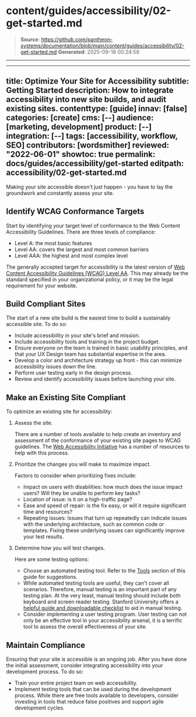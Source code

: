# content/guides/accessibility/02-get-started.md

> **Source**: https://github.com/pantheon-systems/documentation/blob/main/content/guides/accessibility/02-get-started.md
> **Generated**: 2025-09-18 00:24:58

---

---
title: Optimize Your Site for Accessibility
subtitle: Getting Started
description: How to integrate accessibility into new site builds, and audit existing sites.
contenttype: [guide]
innav: [false]
categories: [create]
cms: [--]
audience: [marketing, development]
product: [--]
integration: [--]
tags: [accessibility, workflow, SEO]
contributors: [wordsmither]
reviewed: "2022-06-01"
showtoc: true
permalink: docs/guides/accessibility/get-started
editpath: accessibility/02-get-started.md
---

Making your site accessible doesn't just happen - you have to lay the groundwork and constantly assess your site.

## Identify WCAG Conformance Targets

Start by identifying your target level of conformance to the Web Content Accessibility Guidelines. There are three levels of compliance:
- Level A: the most basic features
- Level AA: covers the largest and most common barriers 
- Level AAA: the highest and most complex level 

The generally accepted target for accessibility is the latest version of [Web Content Accessibility Guidelines (WCAG) Level AA](https://www.w3.org/WAI/standards-guidelines/wcag/). This may already be the standard specified in your organizational policy, or it may be the legal requirement for your website.

## Build Compliant Sites

The start of a new site build is the easiest time to build a sustainably accessible site. To do so:

- Include accessibility in your site's brief and mission.
- Include accessibility tools and training in the project budget.
- Ensure everyone on the team is trained in basic usability principles, and that your UX Design team has substantial expertise in the area.
- Develop a color and architecture strategy up front - this can minimize accessibility issues down the line.
- Perform user testing early in the design process.
- Review and identify accessibility issues before launching your site.

## Make an Existing Site Compliant

To optimize an existing site for accessibility: 

1. Assess the site.

   There are a number of tools available to help create an inventory and assessment of the conformance of your existing site pages to WCAG guidelines. The [Web Accessibility Initiative](https://www.w3.org/WAI/test-evaluate/preliminary/) has a number of resources to help with this process.


2. Prioritize the changes you will make to maximize impact.

   Factors to consider when prioritizing fixes include:
   - Impact on users with disabilities: how much does the issue impact users?  Will they be unable to perform key tasks? 
   - Location of issue: is it on a high-traffic page?
   - Ease and speed of repair: is the fix easy, or will it require significant time and resources?
   - Repeating issues: Issues that turn up repeatedly can indicate issues with the underlying architecture, such as common code or templates. Fixing these underlying issues can significantly improve your test results.

3. Determine how you will test changes.

   Here are some testing options:
   - Choose an automated testing tool. Refer to the [Tools](/guides/accessibility/resources) section of this guide for suggestions.
   - While automated testing tools are useful, they can't cover all scenarios.  Therefore, manual testing is an important part of any testing plan. At the very least, manual testing should include both keyboard and screen reader testing. Stanford University offers a [helpful guide and downloadable checklist](https://uit.stanford.edu/accessibility/testing/manual-checks) to aid in manual testing.
   - Consider implementing a user testing program. User testing can not only be an effective tool in your accessibility arsenal, it is a terrific tool to assess the overall effectiveness of your site.  

## Maintain Compliance

Ensuring that your site is accessible is an ongoing job. After you have done the initial assessment, consider integrating accessibility into your development process. To do so:

- Train your entire project team on web accessibility.
- Implement testing tools that can be used during the development process. While there are free tools available to developers, consider investing in tools that reduce false positives and support agile development cycles.